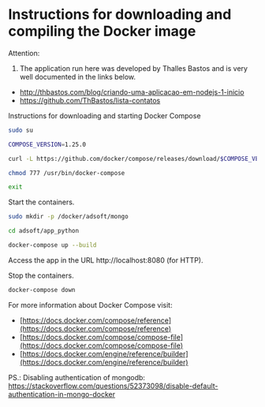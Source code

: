 # Instructions for downloading and compiling the Docker image

Attention: 

1) The application run here was developed by Thalles Bastos and is very well documented in the links below.

* http://thbastos.com/blog/criando-uma-aplicacao-em-nodejs-1-inicio
* https://github.com/ThBastos/lista-contatos

Instructions for downloading and starting Docker Compose

```sh
sudo su

COMPOSE_VERSION=1.25.0

curl -L https://github.com/docker/compose/releases/download/$COMPOSE_VERSION/docker-compose-`uname -s`-`uname -m` > /usr/bin/docker-compose

chmod 777 /usr/bin/docker-compose

exit
```

Start the containers.

```sh
sudo mkdir -p /docker/adsoft/mongo

cd adsoft/app_python

docker-compose up --build
```

Access the app in the URL http://localhost:8080 (for HTTP).

Stop the containers.

```sh
docker-compose down
```

For more information about Docker Compose visit:

* [https://docs.docker.com/compose/reference](https://docs.docker.com/compose/reference)
* [https://docs.docker.com/compose/compose-file](https://docs.docker.com/compose/compose-file)
* [https://docs.docker.com/engine/reference/builder](https://docs.docker.com/engine/reference/builder)

PS.: Disabling authentication of mongodb: https://stackoverflow.com/questions/52373098/disable-default-authentication-in-mongo-docker

